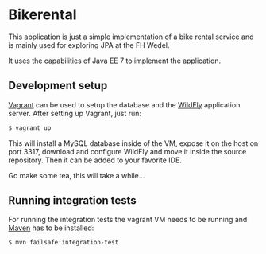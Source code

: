 # Bikerental

This application is just a simple implementation of a bike rental service and
is mainly used for exploring JPA at the FH Wedel.

It uses the capabilities of Java EE 7 to implement the application.

## Development setup

[Vagrant](https://www.vagrantup.com/) can be used to setup the database and the
[WildFly](http://wildfly.org/) application server. After setting up Vagrant, just
run:

```bash
$ vagrant up
```

This will install a MySQL database inside of the VM, expose it on the host on
port 3317, download and configure WildFly and move it inside the source repository.
Then it can be added to your favorite IDE.

Go make some tea, this will take a while...

## Running integration tests

For running the integration tests the vagrant VM needs to be running and
[Maven](http://maven.apache.org) has to be installed:

```bash
$ mvn failsafe:integration-test
```

